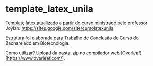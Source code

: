 # template_latex_unila

Template latex atualizado a partir do curso ministrado pelo professor Joylan: https://sites.google.com/site/cursolatexunila

Estrutura foi elaborada para Trabalho de Conclusão de Curso do Bacharelado em Biotecnologia.


Como utilizar?
Upload da pasta .zip no compilador web (Overleaf)[https://www.overleaf.com/].
